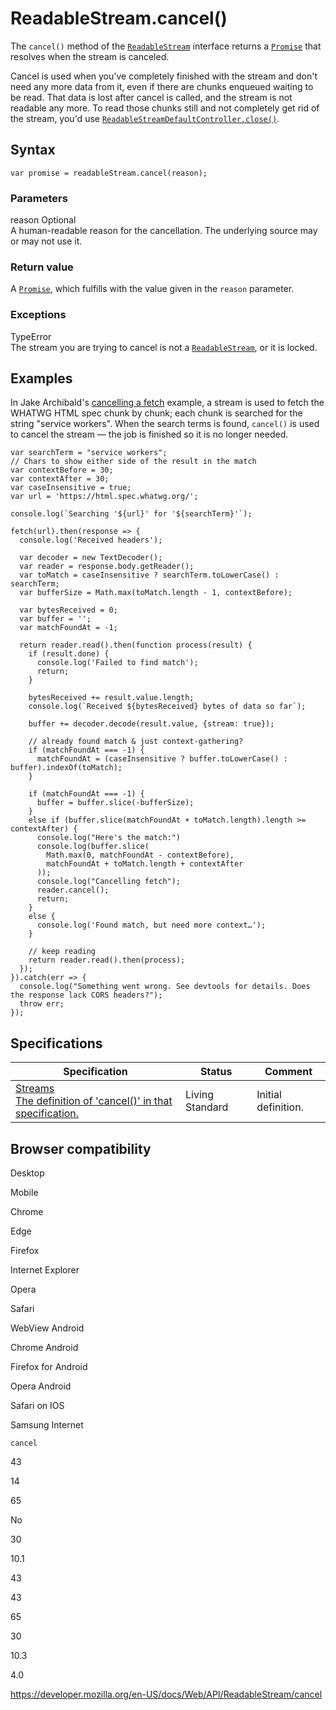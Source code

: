 ReadableStream.cancel()
=======================

The `cancel()` method of the [`ReadableStream`](../readablestream) interface returns a [`Promise`](https://developer.mozilla.org/en-US/docs/Web/JavaScript/Reference/Global_Objects/Promise) that resolves when the stream is canceled.

Cancel is used when you've completely finished with the stream and don't need any more data from it, even if there are chunks enqueued waiting to be read. That data is lost after cancel is called, and the stream is not readable any more. To read those chunks still and not completely get rid of the stream, you'd use [`ReadableStreamDefaultController.close()`](../readablestreamdefaultcontroller/close).

Syntax
------

    var promise = readableStream.cancel(reason);

### Parameters

reason <span class="badge inline optional">Optional</span>   
A human-readable reason for the cancellation. The underlying source may or may not use it.

### Return value

A [`Promise`](https://developer.mozilla.org/en-US/docs/Web/JavaScript/Reference/Global_Objects/Promise), which fulfills with the value given in the `reason` parameter.

### Exceptions

TypeError  
The stream you are trying to cancel is not a [`ReadableStream`](../readablestream), or it is locked.

Examples
--------

In Jake Archibald's [cancelling a fetch](https://jsbin.com/gameboy/edit?js,console) example, a stream is used to fetch the WHATWG HTML spec chunk by chunk; each chunk is searched for the string "service workers". When the search terms is found, `cancel()` is used to cancel the stream — the job is finished so it is no longer needed.

    var searchTerm = "service workers";
    // Chars to show either side of the result in the match
    var contextBefore = 30;
    var contextAfter = 30;
    var caseInsensitive = true;
    var url = 'https://html.spec.whatwg.org/';

    console.log(`Searching '${url}' for '${searchTerm}'`);

    fetch(url).then(response => {
      console.log('Received headers');

      var decoder = new TextDecoder();
      var reader = response.body.getReader();
      var toMatch = caseInsensitive ? searchTerm.toLowerCase() : searchTerm;
      var bufferSize = Math.max(toMatch.length - 1, contextBefore);

      var bytesReceived = 0;
      var buffer = '';
      var matchFoundAt = -1;

      return reader.read().then(function process(result) {
        if (result.done) {
          console.log('Failed to find match');
          return;
        }

        bytesReceived += result.value.length;
        console.log(`Received ${bytesReceived} bytes of data so far`);

        buffer += decoder.decode(result.value, {stream: true});

        // already found match & just context-gathering?
        if (matchFoundAt === -1) {
          matchFoundAt = (caseInsensitive ? buffer.toLowerCase() : buffer).indexOf(toMatch);
        }

        if (matchFoundAt === -1) {
          buffer = buffer.slice(-bufferSize);
        }
        else if (buffer.slice(matchFoundAt + toMatch.length).length >= contextAfter) {
          console.log("Here's the match:")
          console.log(buffer.slice(
            Math.max(0, matchFoundAt - contextBefore),
            matchFoundAt + toMatch.length + contextAfter
          ));
          console.log("Cancelling fetch");
          reader.cancel();
          return;
        }
        else {
          console.log('Found match, but need more context…');
        }

        // keep reading
        return reader.read().then(process);
      });
    }).catch(err => {
      console.log("Something went wrong. See devtools for details. Does the response lack CORS headers?");
      throw err;
    });

Specifications
--------------

<table><thead><tr class="header"><th>Specification</th><th>Status</th><th>Comment</th></tr></thead><tbody><tr class="odd"><td><a href="https://streams.spec.whatwg.org/#rs-cancel">Streams<br />
<span class="small">The definition of 'cancel()' in that specification.</span></a></td><td><span class="spec-living">Living Standard</span></td><td>Initial definition.</td></tr></tbody></table>

Browser compatibility
---------------------

Desktop

Mobile

Chrome

Edge

Firefox

Internet Explorer

Opera

Safari

WebView Android

Chrome Android

Firefox for Android

Opera Android

Safari on IOS

Samsung Internet

`cancel`

43

14

65

No

30

10.1

43

43

65

30

10.3

4.0

<a href="https://developer.mozilla.org/en-US/docs/Web/API/ReadableStream/cancel" class="_attribution-link">https://developer.mozilla.org/en-US/docs/Web/API/ReadableStream/cancel</a>
